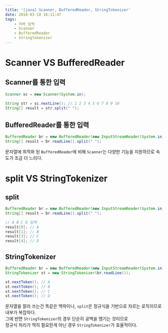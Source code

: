 ```yaml
---
title: '[java] Scanner, BufferedReader, StringTokenizer'
date: 2018-03-10 16:11:47
tags:
    - 자바 입력
    - Scanner
    - BufferedReader
    - StringTokenizer
---
```


# Scanner VS BufferedReader

## Scanner를 통한 입력  
```java
Scanner sc = new Scanner(System.in);

String str = sc.nextLine(); // 1 2 3 4 5 6 7 8 9 10
String[] result = str.split(" ");
```

## BufferedReader를 통한 입력
```java
BufferedReader br = new BufferedReader(new InputStreamReader(System.in));
String[] result = br.readLine().split(" ");
```

문자열에 최적화 된 `BufferedReader`에 비해 `Scanner`는 다양한 기능을 지원하므로 속도가 조금 더 느리다.  


# split VS StringTokenizer

## split
```java
BufferedReader br = new BufferedReader(new InputStreamReader(System.in));
String[] result = br.readLine().split(" ");

// A B C D 입력
result[0]; // A
result[1]; // B
result[3]; // C
result[4]; // D
```

## StringTokenizer
```java
BufferedReader br = new BufferedReader(new InputStreamReader(System.in));
StringTokenizer st = new StringTokenizer(br.readLine());

st.nextToken(); // A
st.nextToken(); // B
st.nextToken(); // C
st.nextToken(); // D
```

문자열을 잘라 쓰는건 똑같은 맥락이나, `split`은 정규식을 기반으로 자르는 로직이므로 내부가 복잡하다.  
그에 반면 `StringTokenizer`의 경우 단순히 공백을 땡기는 것이므로  
정규식 처리가 딱히 필요한게 아닌 경우 `StringTokenizer`가 효율적이다.  

<!-- more -->